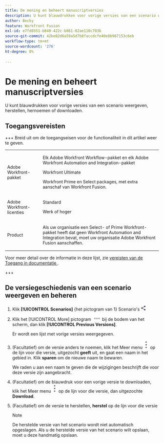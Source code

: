 ```yaml
---
title: De mening en beheert manuscriptversies
description: U kunt blauwdrukken voor vorige versies van een scenario weergeven, herstellen, hernoemen of downloaden.
author: Becky
feature: Workfront Fusion
exl-id: e7fd0351-b840-422c-b861-82ae110c703b
source-git-commit: 42be02d6a59a5d7b8faccdcfe40e8b967153c6eb
workflow-type: tm+mt
source-wordcount: '276'
ht-degree: 0%

---
```


# De mening en beheert manuscriptversies

U kunt blauwdrukken voor vorige versies van een scenario weergeven, herstellen, hernoemen of downloaden.

## Toegangsvereisten

+++ Breid uit om de toegangseisen voor de functionaliteit in dit artikel weer te geven.

<table style="table-layout:auto">
 <col> 
 <col> 
 <tbody> 
  <tr> 
   <td role="rowheader">Adobe Workfront-pakket</td> 
   <td> <p>Elk Adobe Workfront Workflow-pakket en elk Adobe Workfront Automation and Integration-pakket</p><p>Workfront Ultimate</p><p>Workfront Prime en Select packages, met extra aanschaf van Workfront Fusion.</p> </td> 
  </tr> 
  <tr data-mc-conditions=""> 
   <td role="rowheader">Adobe Workfront-licenties</td> 
   <td> <p>Standard</p><p>Werk of hoger</p> </td> 
  </tr> 
  <tr> 
   <td role="rowheader">Product</td> 
   <td>
   <p>Als uw organisatie een Select- of Prime Workfront-pakket heeft dat geen Workfront Automation and Integration bevat, moet uw organisatie Adobe Workfront Fusion aanschaffen.</li></ul>
   </td> 
  </tr>
 </tbody> 
</table>

Voor meer detail over de informatie in deze lijst, zie [&#x200B; vereisten van de Toegang in documentatie &#x200B;](/help/workfront-fusion/references/licenses-and-roles/access-level-requirements-in-documentation.md).

+++

## De versiegeschiedenis van een scenario weergeven en beheren

1. Klik **[!UICONTROL Scenarios]** {het pictogram van 1} Scenario&#39;s ![&#x200B; in het linkerpaneel, dan klik het scenario om het te openen.](assets/scenarios-icon.png)
1. Klik het [!UICONTROL More] pictogram ![&#x200B; Meer pictogram &#x200B;](assets/more-icon.png) bij de bodem van het scherm, dan klik **[!UICONTROL Previous Versions]**.

   Er wordt een lijst met vorige versies weergegeven.
1. (Facultatief) om de versie anders te noemen, klik het Meer menu ![&#x200B; Meer menu &#x200B;](assets/more-icon-vertical.png) op de lijn voor die versie, uitgezocht **geeft** uit, en gaat een naam in het gebied in. Klik **sparen** om de nieuwe naam te bewaren.

   We raden u aan een naam te geven die de wijzigingen beschrijft die voor deze versie zijn aangebracht.
1. (Facultatief) om de blauwdruk voor een vorige versie te downloaden, klik het Meer menu ![&#x200B; Meer menu &#x200B;](assets/more-icon-vertical.png) op de lijn voor die versie, dan uitgezochte **Download**.
1. (Facultatief) om de versie te herstellen, **herstel** op de lijn voor die versie


   >[!NOTE]
   >
   >De herstelde versie van het scenario wordt niet automatisch opgeslagen. Als u de herstelde versie van het scenario wilt opslaan, moet u deze handmatig opslaan.
